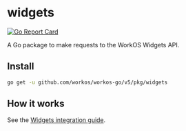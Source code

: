 # widgets

[![Go Report Card](https://img.shields.io/badge/dev-reference-007d9c?logo=go&logoColor=white&style=flat)](https://pkg.go.dev/github.com/workos/workos-go/v5/pkg/widgets)

A Go package to make requests to the WorkOS Widgets API.

## Install

```sh
go get -u github.com/workos/workos-go/v5/pkg/widgets
```

## How it works

See the [Widgets integration guide](https://workos.com/docs/widgets/guide).
